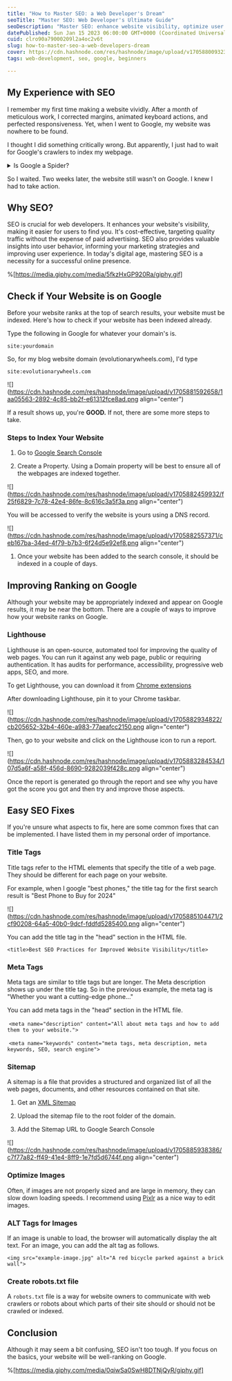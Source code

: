 ```yaml
---
title: "How to Master SEO: a Web Developer's Dream"
seoTitle: "Master SEO: Web Developer's Ultimate Guide"
seoDescription: "Master SEO: enhance website visibility, optimize user experience, and increase search rankings using Lighthouse, meta tags, sitemaps, and more"
datePublished: Sun Jan 15 2023 06:00:00 GMT+0000 (Coordinated Universal Time)
cuid: clro90a79000209l2a4oc2v6t
slug: how-to-master-seo-a-web-developers-dream
cover: https://cdn.hashnode.com/res/hashnode/image/upload/v1705880093239/84b0f1f5-27d5-444b-b86b-2dc011b697d5.png
tags: web-development, seo, google, beginners

---
```


## My Experience with SEO

I remember my first time making a website vividly. After a month of meticulous work, I corrected margins, animated keyboard actions, and perfected responsiveness. Yet, when I went to Google, my website was nowhere to be found.

I thought I did something critically wrong. But apparently, I just had to wait for Google's crawlers to index my webpage.

<details data-node-type="hn-details-summary"><summary>Is Google a Spider?</summary><div data-type="detailsContent">Not quite, but like the arachnid, Google looks for "prey." They use an algorithmic process to determine which sites to crawl, how often, and how many pages to fetch from each site.</div></details>

So I waited. Two weeks later, the website still wasn't on Google. I knew I had to take action.

## Why SEO?

SEO is crucial for web developers. It enhances your website's visibility, making it easier for users to find you. It's cost-effective, targeting quality traffic without the expense of paid advertising. SEO also provides valuable insights into user behavior, informing your marketing strategies and improving user experience. In today's digital age, mastering SEO is a necessity for a successful online presence.

%[https://media.giphy.com/media/5fkzHxGP920Ra/giphy.gif] 

## Check if Your Website is on Google

Before your website ranks at the top of search results, your website must be indexed. Here's how to check if your website has been indexed already.

Type the following in Google for whatever your domain's is.

`site:yourdomain`

So, for my blog website domain (evolutionarywheels.com), I'd type

`site:evolutionarywheels.com`

![](https://cdn.hashnode.com/res/hashnode/image/upload/v1705881592658/1aa05563-2892-4c85-bb2f-e61312fce8ad.png align="center")

If a result shows up, you're **GOOD.** If not, there are some more steps to take.

### Steps to Index Your Website

1. Go to [Google Search Console](https://search.google.com/search-console/about)
    
2. Create a Property. Using a Domain property will be best to ensure all of the webpages are indexed together.
    

![](https://cdn.hashnode.com/res/hashnode/image/upload/v1705882459932/f25f6829-7c78-42e4-86fe-8c616c3a5f3a.png align="center")

You will be accessed to verify the website is yours using a DNS record.

![](https://cdn.hashnode.com/res/hashnode/image/upload/v1705882557371/ceb167ba-34ed-4f79-b7b3-6f24d5e92ef8.png align="center")

1. Once your website has been added to the search console, it should be indexed in a couple of days.
    

## Improving Ranking on Google

Although your website may be appropriately indexed and appear on Google results, it may be near the bottom. There are a couple of ways to improve how your website ranks on Google.

### Lighthouse

Lighthouse is an open-source, automated tool for improving the quality of web pages. You can run it against any web page, public or requiring authentication. It has audits for performance, accessibility, progressive web apps, SEO, and more.

To get Lighthouse, you can download it from [Chrome extensions](https://chromewebstore.google.com/detail/lighthouse/blipmdconlkpinefehnmjammfjpmpbjk?utm_source=ext_app_menu)

After downloading Lighthouse, pin it to your Chrome taskbar.

![](https://cdn.hashnode.com/res/hashnode/image/upload/v1705882934822/cb205652-32b4-460e-a983-77aeafcc2150.png align="center")

Then, go to your website and click on the Lighthouse icon to run a report.

![](https://cdn.hashnode.com/res/hashnode/image/upload/v1705883284534/107d5a6f-a58f-456d-8690-9282039f428c.png align="center")

Once the report is generated go through the report and see why you have got the score you got and then try and improve those aspects.

## Easy SEO Fixes

If you're unsure what aspects to fix, here are some common fixes that can be implemented. I have listed them in my personal order of importance.

### Title Tags

Title tags refer to the HTML elements that specify the title of a web page. They should be different for each page on your website.

For example, when I google "best phones," the title tag for the first search result is "Best Phone to Buy for 2024"

![](https://cdn.hashnode.com/res/hashnode/image/upload/v1705885104471/2cf90208-64a5-40b0-9dcf-fddfd5285400.png align="center")

You can add the title tag in the "head" section in the HTML file.

`<title>Best SEO Practices for Improved Website Visibility</title>`

### Meta Tags

Meta tags are similar to title tags but are longer. The Meta description shows up under the title tag. So in the previous example, the meta tag is "Whether you want a cutting-edge phone..."

You can add meta tags in the "head" section in the HTML file.

 `<meta name="description" content="All about meta tags and how to add them to your website.">`

 `<meta name="keywords" content="meta tags, meta description, meta keywords, SEO, search engine">`

### Sitemap

A sitemap is a file that provides a structured and organized list of all the web pages, documents, and other resources contained on that site.

1. Get an [XML Sitemap](https://www.xml-sitemaps.com/)
    
2. Upload the sitemap file to the root folder of the domain.
    
3. Add the Sitemap URL to Google Search Console
    

![](https://cdn.hashnode.com/res/hashnode/image/upload/v1705885938386/c7f77a82-ff49-41e4-8ff9-1e7fd5d6744f.png align="center")

### Optimize Images

Often, if images are not properly sized and are large in memory, they can slow down loading speeds. I recommend using [Pixlr](https://pixlr.com) as a nice way to edit images.

### ALT Tags for Images

If an image is unable to load, the browser will automatically display the alt text. For an image, you can add the alt tag as follows.

`<img src="example-image.jpg" alt="A red bicycle parked against a brick wall">`

### Create robots.txt file

A `robots.txt` file is a way for website owners to communicate with web crawlers or robots about which parts of their site should or should not be crawled or indexed.

## Conclusion

Although it may seem a bit confusing, SEO isn't too tough. If you focus on the basics, your website will be well-ranking on Google.

%[https://media.giphy.com/media/0qiwSa0SwH8DTNjQyR/giphy.gif]